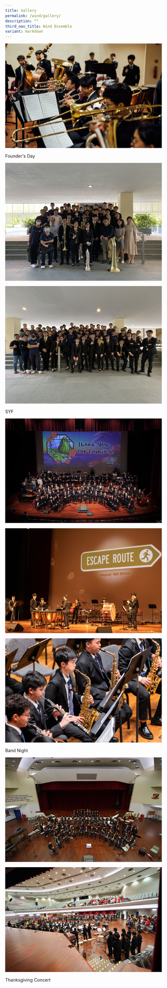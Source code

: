 ```yaml
---
title: Gallery
permalink: /wind/gallery/
description: ""
third_nav_title: Wind Ensemble
variant: markdown
---
```

![](/images/FD2023_71.jpg)

Founder's Day

![](/images/1__Brass_Ens_Group_Photo.JPG)

![](/images/4__Percs_Ens_Group_Photo.JPG)

SYF

![](/images/10.JPG)

![](/images/4.JPG)

![](/images/3.JPG)

Band Night

![](/images/DSC03365.jpeg)

![](/images/DSC03605.jpeg)

Thanksgiving Concert 